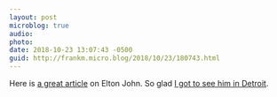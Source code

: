 ```yaml
---
layout: post
microblog: true
audio: 
photo: 
date: 2018-10-23 13:07:43 -0500
guid: http://frankm.micro.blog/2018/10/23/180743.html
---
```

Here is [a great article](http://www.vulture.com/2018/10/elton-john-is-not-the-man-they-think-he-is-at-home.html) on Elton John. So glad [I got to see him in Detroit](http://frankmcpherson.blog/2018/10/13/still-standing.html). 
